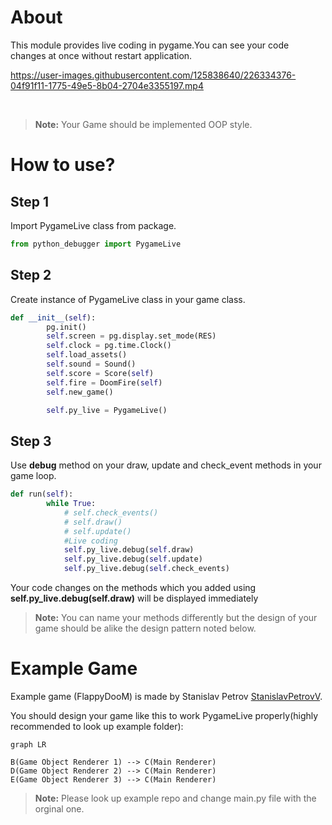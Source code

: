 
# About
This module provides live coding in pygame.You can see your code changes at once without restart application.


https://user-images.githubusercontent.com/125838640/226334376-04f91f11-1775-49e5-8b04-2704e3355197.mp4


&nbsp;
&nbsp;
&nbsp;


> **Note:** Your Game should be implemented OOP style.


# How to use?

## Step 1

Import PygameLive class from package.
```python
from python_debugger import PygameLive
```

## Step 2

Create instance of PygameLive class in your game class.
```python
def __init__(self):
        pg.init()
        self.screen = pg.display.set_mode(RES)
        self.clock = pg.time.Clock()
        self.load_assets()
        self.sound = Sound()
        self.score = Score(self)
        self.fire = DoomFire(self)
        self.new_game()

        self.py_live = PygameLive()
  ```

## Step 3

Use **debug** method on your draw, update and check_event methods in your game loop.


```python
def run(self):
        while True:
            # self.check_events()
            # self.draw()
            # self.update()
            #Live coding
            self.py_live.debug(self.draw)
            self.py_live.debug(self.update)
            self.py_live.debug(self.check_events)
```


Your code changes on the methods which you added using **self.py_live.debug(self.draw)** will be displayed immediately
> **Note:** You can name your methods differently but the design of your game should be alike the design pattern noted below.


# Example Game

Example game (FlappyDooM) is made by Stanislav Petrov [StanislavPetrovV](https://github.com/StanislavPetrovV). 

You should design your game like this to work PygameLive properly(highly recommended to look up example folder):

```mermaid
graph LR

B(Game Object Renderer 1) --> C(Main Renderer)
D(Game Object Renderer 2) --> C(Main Renderer)
E(Game Object Renderer 3) --> C(Main Renderer)
```
> **Note:** Please look up example repo and change main.py file with the orginal one.
